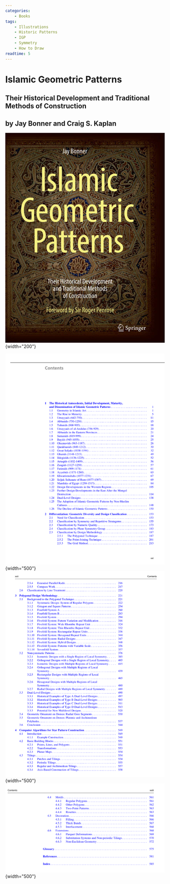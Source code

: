 ```yaml
---
categories:
    - Books
tags:
    - Illustrations
    - Historic Patterns
    - IGP
    - Symmetry
    - How to Draw
readtime: 5
---
```



 # Islamic Geometric Patterns
 ## Their Historical Development and Traditional Methods of Construction
 ## by Jay Bonner and Craig S. Kaplan

![cover](../assets/book_covers_and_pages/bonner_cover.png){width="200"}


![toc 1](../assets/book_covers_and_pages/bonner_toc1.png){width="500"}
![toc 2](../assets/book_covers_and_pages/bonner_toc2.png){width="500"}
![toc 3](../assets/book_covers_and_pages/bonner_toc3.png){width="500"}
